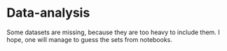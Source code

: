 # Data-analysis
Some datasets are missing, because they are too heavy to include them.
I hope, one will manage to guess the sets from notebooks.
